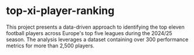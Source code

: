 # top-xi-player-ranking
This project presents a data-driven approach to identifying the top eleven football players across Europe's top five leagues during the 2024/25 season. The analysis leverages a dataset containing over 300 performance metrics for more than 2,500 players.
